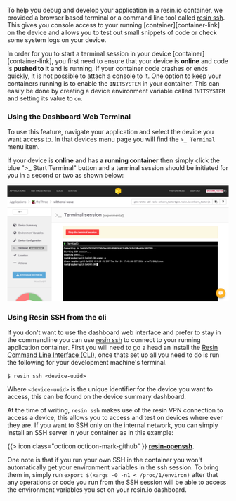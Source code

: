 To help you debug and develop your application in a resin.io container, we provided a browser based terminal or a command line tool called [resin ssh](/tools/cli/#ssh-60-uuid-62-). This gives you console access to your running [container][container-link] on the device and allows you to test out small snippets of code or check some system logs on your device.

In order for you to start a terminal session in your device [container][container-link], you first need to ensure that your device is **online** and code is **pushed to it** and is running. If your container code crashes or ends quickly, it is not possible to attach a console to it. One option to keep your containers running is to enable the `INITSYSTEM` in your container. This can easily be done by creating a device environment variable called `INITSYSTEM` and setting its value to `on`.

### Using the Dashboard Web Terminal

To use this feature, navigate your application and select the device you want access to. In that devices menu page you will find the `>_ Terminal` menu item.

If your device is **online** and has **a running container** then simply click the blue ">_ Start Terminal" button and a terminal session should be initiated for you in a second or two as shown below:

![A running web Terminal Session](/img/common/device/running-webterminal-session.png)

### Using Resin SSH from the cli

If you don't want to use the dashboard web interface and prefer to stay in the commandline you can use [resin ssh](/tools/cli/#ssh-60-uuid-62-) to connect to your running application container. First you will need to go a head an install the [Resin Command Line Interface (CLI)](/tools/cli/), once thats set up all you need to do is run the following for your development machine's terminal.
```
$ resin ssh <device-uuid>
```
Where `<device-uuid>` is the unique identifier for the device you want to access, this can be found on the device summary dashboard.

At the time of writing, `resin ssh` makes use of the resin VPN connection to access a device, this allows you to access and test on devices where ever they are. If you want to SSH only on the internal network, you can simply install an SSH server in your container as in this example:

{{> icon class="octicon octicon-mark-github" }} [**resin-openssh**](https://github.com/resin-io-projects/resin-openssh).

One note is that if you run your own SSH in the container you won't automatically get your environment variables in the ssh session. To bring them in, simply run `export $(xargs -0 -n1 < /proc/1/environ)` after that any operations or code you run from the SSH session will be able to access the environment variables you set on your resin.io dashboard.
